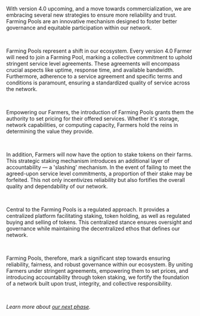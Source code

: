 With version 4.0 upcoming, and a move towards commercialization, we are embracing several new strategies to ensure more reliability and trust. Farming Pools are an innovative mechanism designed to foster better governance and equitable participation within our network.

<br>

Farming Pools represent a shift in our ecosystem. Every version 4.0 Farmer will need to join a Farming Pool, marking a collective commitment to uphold stringent service level agreements. These agreements will encompass crucial aspects like uptime, response time, and available bandwidth. Furthermore, adherence to a service agreement and specific terms and conditions is paramount, ensuring a standardized quality of service across the network.

<br>

Empowering our Farmers, the introduction of Farming Pools grants them the authority to set pricing for their offered services. Whether it's storage, network capabilities, or computing capacity, Farmers hold the reins in determining the value they provide.

<br>

In addition, Farmers will now have the option to stake tokens on their farms. This strategic staking mechanism introduces an additional layer of accountability — a 'slashing' mechanism. In the event of failing to meet the agreed-upon service level commitments, a proportion of their stake may be forfeited. This not only incentivizes reliability but also fortifies the overall quality and dependability of our network.

<br>

Central to the Farming Pools is a regulated approach. It provides a centralized platform facilitating staking, token holding, as well as regulated buying and selling of tokens. This centralized stance ensures oversight and governance while maintaining the decentralized ethos that defines our network.

<br>

Farming Pools, therefore, mark a significant step towards ensuring reliability, fairness, and robust governance within our ecosystem. By uniting Farmers under stringent agreements, empowering them to set prices, and introducing accountability through token staking, we fortify the foundation of a network built upon trust, integrity, and collective responsibility.

<br>

*Learn more about [our next phase](/next).*